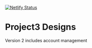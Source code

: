 [![Netlify Status](https://api.netlify.com/api/v1/badges/f19cecc0-892c-40e2-8288-dda717d43d45/deploy-status)](https://app.netlify.com/sites/jocular-khapse-e36a78/deploys)

# Project3 Designs

Version 2 includes account management
